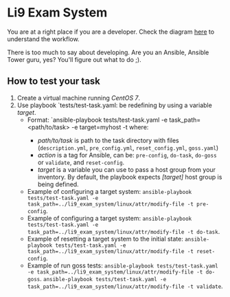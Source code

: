 # Li9 Exam System

You are at a right place if you are a developer. Check the diagram [here](README.manager.md) to understand the workflow. 

There is too much to say about developing. Are you an Ansible, Ansible Tower guru, yes? You'll figure out what to do ;).



## How to test your task

1. Create a virtual machine running *CentOS 7*.
2. Use playbook `tests/test-task.yaml:
     be redefining by using a variable *target*.
   - Format: `ansible-playbook tests/test-task.yaml -e task_path=<path/to/task> -e target=myhost -t <action>
     where:
     - *path/to/task* is path to the task directory with files 
       (`description.yml`, `pre_config.yml`, `reset_config.yml`, `goss.yaml`)
     - *action* is a tag for Ansible, can be: `pre-config`, `do-task`, `do-goss` or `validate`, and `reset-config`.
     - *target* is a variable you can use to pass a host group from your inventory. 
       By default, the playbook expects *[target]* host group is being defined.
   - Example of configuring a target system:
     `ansible-playbook tests/test-task.yaml -e task_path=../li9_exam_system/linux/attr/modify-file -t pre-config`.
   - Example of configuring a target system:
     `ansible-playbook tests/test-task.yaml -e task_path=../li9_exam_system/linux/attr/modify-file -t do-task`.
   - Example of resetting a target system to the initial state:
     `ansible-playbook tests/test-task.yaml -e task_path=../li9_exam_system/linux/attr/modify-file -t reset-config`.
   - Example of run goss tests:
     `ansible-playbook tests/test-task.yaml -e task_path=../li9_exam_system/linux/attr/modify-file -t do-goss`.
     `ansible-playbook tests/test-task.yaml -e task_path=../li9_exam_system/linux/attr/modify-file -t validate`.


